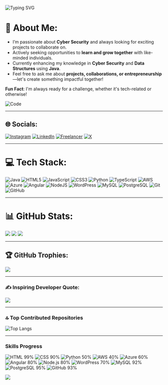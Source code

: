 ![Typing SVG](https://readme-typing-svg.demolab.com?font=Fira+Code&duration=3000&pause=1000&color=F7F7F7&background=000000&width=435&lines=Welcome+to+my+GitHub+Profile!;Cyber+Security+%7C+Java+Developer;Let's+Collaborate+on+Projects!;Feel+free+to+reach+out!;Email:+tejasbarguje9@gmail.com)



# 💫 **About Me:**
- I’m passionate about **Cyber Security** and always looking for exciting projects to collaborate on.
- Actively seeking opportunities to **learn and grow together** with like-minded individuals.
- Currently enhancing my knowledge in **Cyber Security** and **Data Structures** using **Java**.
- Feel free to ask me about **projects, collaborations, or entrepreneurship**—let's create something impactful together!

**Fun Fact**: I'm always ready for a challenge, whether it's tech-related or otherwise!

![Code](https://user-images.githubusercontent.com/55389276/140866485-8fb1c876-9a8f-4d6a-98dc-08c4981eaf70.gif)

---


## 🌐 Socials:


[![Instagram](https://img.shields.io/badge/Instagram-%23E4405F.svg?logo=Instagram&logoColor=white)](https://instagram.com/Tejas_Barguje_Patil) 
[![LinkedIn](https://img.shields.io/badge/LinkedIn-%230077B5.svg?logo=linkedin&logoColor=white)](https://www.linkedin.com/in/tejas-cybersecurityanalyst-javadeveloper/)
[![Freelancer](https://img.shields.io/badge/Freelancer-007fed.svg?logo=freelancer&logoColor=white)](https://www.freelancer.com/u/TejasBagujePatil?sb=t)
[![X](https://img.shields.io/badge/X-1DA1F2?logo=twitter&logoColor=white)](https://x.com/tejas_barguje)

---

# 💻 **Tech Stack:**
![Java](https://img.shields.io/badge/java-%23ED8B00.svg?style=for-the-badge&logo=openjdk&logoColor=white) 
![HTML5](https://img.shields.io/badge/html5-%23E34F26.svg?style=for-the-badge&logo=html5&logoColor=white) 
![JavaScript](https://img.shields.io/badge/javascript-%23323330.svg?style=for-the-badge&logo=javascript&logoColor=%23F7DF1E) 
![CSS3](https://img.shields.io/badge/css3-%231572B6.svg?style=for-the-badge&logo=css3&logoColor=white) 
![Python](https://img.shields.io/badge/python-3670A0?style=for-the-badge&logo=python&logoColor=ffdd54) 
![TypeScript](https://img.shields.io/badge/typescript-%23007ACC.svg?style=for-the-badge&logo=typescript&logoColor=white) 
![AWS](https://img.shields.io/badge/AWS-%23FF9900.svg?style=for-the-badge&logo=amazon-aws&logoColor=white) 
![Azure](https://img.shields.io/badge/azure-%230072C6.svg?style=for-the-badge&logo=microsoftazure&logoColor=white) 
![Angular](https://img.shields.io/badge/angular-%23DD0031.svg?style=for-the-badge&logo=angular&logoColor=white) 
![NodeJS](https://img.shields.io/badge/node.js-6DA55F?style=for-the-badge&logo=node.js&logoColor=white) 
![WordPress](https://img.shields.io/badge/WordPress-%23117AC9.svg?style=for-the-badge&logo=WordPress&logoColor=white) 
![MySQL](https://img.shields.io/badge/mysql-4479A1.svg?style=for-the-badge&logo=mysql&logoColor=white) 
![PostgreSQL](https://img.shields.io/badge/postgres-%23316192.svg?style=for-the-badge&logo=postgresql&logoColor=white) 
![Git](https://img.shields.io/badge/git-%23F05033.svg?style=for-the-badge&logo=git&logoColor=white) 
![GitHub](https://img.shields.io/badge/github-%23121011.svg?style=for-the-badge&logo=github&logoColor=white)

---



# 📊 **GitHub Stats:**
![](https://github-readme-stats.vercel.app/api?username=tejasbargujepatil&theme=dark&hide_border=false&include_all_commits=false&count_private=false)
![](https://github-readme-streak-stats.herokuapp.com/?user=tejasbargujepatil&theme=dark&hide_border=false)
![](https://github-readme-stats.vercel.app/api/top-langs/?username=tejasbargujepatil&theme=dark&hide_border=false&include_all_commits=false&count_private=false&layout=compact)

---

## 🏆 **GitHub Trophies:**
![](https://github-profile-trophy.vercel.app/?username=tejasbargujepatil&theme=nightowl&no-frame=false&no-bg=false&margin-w=4)

---

### ✍️ **Inspiring Developer Quote:**
![](https://quotes-github-readme.vercel.app/api?type=horizontal&theme=radical)

---




### 🔝 **Top Contributed Repositories**
![Top Langs](https://github-readme-stats.vercel.app/api/top-langs/?username=tejasbargujepatil&layout=compact&theme=dark)


---


### Skills Progress

![HTML 99%](https://img.shields.io/badge/HTML-99%25-brightgreen?style=for-the-badge)
![CSS 90%](https://img.shields.io/badge/CSS-90%25-brightgreen?style=for-the-badge)
![Python 50%](https://img.shields.io/badge/Python-50%25-yellow?style=for-the-badge)
![AWS 40%](https://img.shields.io/badge/AWS-40%25-red?style=for-the-badge)
![Azure 60%](https://img.shields.io/badge/Azure-60%25-orange?style=for-the-badge)
![Angular 80%](https://img.shields.io/badge/Angular-80%25-yellow?style=for-the-badge)
![Node.js 80%](https://img.shields.io/badge/Node.js-80%25-yellow?style=for-the-badge)
![WordPress 70%](https://img.shields.io/badge/WordPress-70%25-yellow?style=for-the-badge)
![MySQL 92%](https://img.shields.io/badge/MySQL-92%25-brightgreen?style=for-the-badge)
![PostgreSQL 95%](https://img.shields.io/badge/PostgreSQL-95%25-brightgreen?style=for-the-badge)
![GitHub 93%](https://img.shields.io/badge/GitHub-93%25-brightgreen?style=for-the-badge)

[![](https://visitcount.itsvg.in/api?id=tejasbargujepatil&icon=0&color=0)](https://visitcount.itsvg.in)
